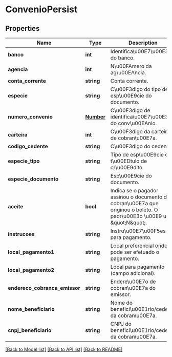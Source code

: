 # ConvenioPersist

## Properties
Name | Type | Description | Notes
------------ | ------------- | ------------- | -------------
**banco** | **int** | Identifica\u00E7\u00E3o do banco. | 
**agencia** | **int** | N\u00FAmero da ag\u00EAncia. | 
**conta_corrente** | **string** | Conta corrente. | 
**especie** | **string** | C\u00F3digo do tipo de esp\u00E9cie do documento. | [optional] 
**numero_convenio** | [**Number**](Number.md) | C\u00F3digo de identifica\u00E7\u00E3o do conv\u00EAnio. | [optional] 
**carteira** | **int** | C\u00F3digo da carteira de cobran\u00E7a. | [optional] 
**codigo_cedente** | **string** | C\u00F3digo do cedente. | [optional] 
**especie_tipo** | **string** | Tipo de esp\u00E9cie de t\u00EDtulo de cr\u00E9dito. | [optional] 
**especie_documento** | **string** | Esp\u00E9cie do documento. | [optional] 
**aceite** | **bool** | Indica se o pagador assinou o documento de cobran\u00E7a que originou o boleto. O padr\u00E3o \u00E9 usar \&quot;N\&quot;. | [optional] 
**instrucoes** | **string** | Instru\u00E7\u00F5es para pagamento. | [optional] 
**local_pagamento1** | **string** | Local preferencial onde pode ser efetuado o pagamento. | [optional] 
**local_pagamento2** | **string** | Local para pagamento (campo adicional). | [optional] 
**endereco_cobranca_emissor** | **string** | Endere\u00E7o de cobran\u00E7a do emissor. | [optional] 
**nome_beneficiario** | **string** | Nome do benefici\u00E1rio/cedente da cobran\u00E7a. | [optional] 
**cnpj_beneficiario** | **string** | CNPJ do benefici\u00E1rio/cedente da cobran\u00E7a. | [optional] 

[[Back to Model list]](../README.md#documentation-for-models) [[Back to API list]](../README.md#documentation-for-api-endpoints) [[Back to README]](../README.md)


